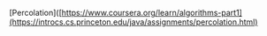 [Percolation]([https://www.coursera.org/learn/algorithms-part1](https://introcs.cs.princeton.edu/java/assignments/percolation.html)
